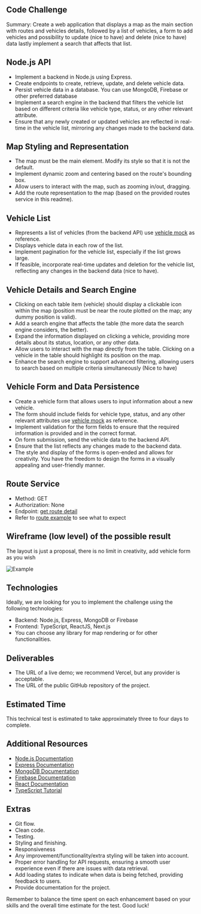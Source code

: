 ## Code Challenge

Summary: Create a web application that displays a map as the main section with routes and vehicles details, followed by a list of vehicles, a form to add vehicles and possibility to update (nice to have) and delete (nice to have) data lastly implement a search that affects that list.

## Node.js API

- Implement a backend in Node.js using Express.
- Create endpoints to create, retrieve, update, and delete vehicle data.
- Persist vehicle data in a database. You can use MongoDB, Firebase or other preferred database
- Implement a search engine in the backend that filters the vehicle list based on different criteria like vehicle type, status, or any other relevant attribute.
- Ensure that any newly created or updated vehicles are reflected in real-time in the vehicle list, mirroring any changes made to the backend data.

## Map Styling and Representation

- The map must be the main element. Modify its style so that it is not the default.
- Implement dynamic zoom and centering based on the route's bounding box.
- Allow users to interact with the map, such as zooming in/out, dragging.
- Add the route representation to the map (based on the provided routes service in this readme).

## Vehicle List

- Represents a list of vehicles (from the backend API) use [vehicle mock](assets/carMock.json) as reference.
- Displays vehicle data in each row of the list.
- Implement pagination for the vehicle list, especially if the list grows large.
- If feasible, incorporate real-time updates and deletion for the vehicle list, reflecting any changes in the backend data (nice to have).

## Vehicle Details and Search Engine

- Clicking on each table item (vehicle) should display a clickable icon within the map (position must be near the route plotted on the map; any dummy position is valid).
- Add a search engine that affects the table (the more data the search engine considers, the better).
- Expand the information displayed on clicking a vehicle, providing more details about its status, location, or any other data.
- Allow users to interact with the map directly from the table. Clicking on a vehicle in the table should highlight its position on the map.
- Enhance the search engine to support advanced filtering, allowing users to search based on multiple criteria simultaneously (Nice to have)

## Vehicle Form and Data Persistence

- Create a vehicle form that allows users to input information about a new vehicle.
- The form should include fields for vehicle type, status, and any other relevant attributes use [vehicle mock](assets/carMock.json) as reference.
- Implement validation for the form fields to ensure that the required information is provided and in the correct format.
- On form submission, send the vehicle data to the backend API.
- Ensure that the list reflects any changes made to the backend data.
- The style and display of the forms is open-ended and allows for creativity. You have the freedom to design the forms in a visually appealing and user-friendly manner.

## Route Service

- Method: GET
- Authorization: None
- Endpoint: [get route detail](https://kqucimdmhx7des4gwnz6enfq4y0eglsf.lambda-url.us-east-1.on.aws/)
- Refer to [route example](assets/exampleRoute.geojson) to see what to expect

## Wireframe (low level) of the possible result

The layout is just a proposal, there is no limit in creativity, add vehicle form as you wish

![Example](assets/viewExample.png)

## Technologies

Ideally, we are looking for you to implement the challenge using the following technologies:

- Backend: Node.js, Express, MongoDB or Firebase
- Frontend: TypeScript, ReactJS, Next.js
- You can choose any library for map rendering or for other functionalities.

## Deliverables

- The URL of a live demo; we recommend Vercel, but any provider is acceptable.
- The URL of the public GitHub repository of the project.

## Estimated Time

This technical test is estimated to take approximately three to four days to complete.

## Additional Resources

- [Node.js Documentation](https://nodejs.org/en/docs/)
- [Express Documentation](https://expressjs.com/)
- [MongoDB Documentation](https://docs.mongodb.com/)
- [Firebase Documentation](https://firebase.google.com/docs)
- [React Documentation](https://reactjs.org/docs/getting-started.html)
- [TypeScript Tutorial](https://www.typescriptlang.org/docs/)

## Extras

- Git flow.
- Clean code.
- Testing.
- Styling and finishing.
- Responsiveness
- Any improvement/functionality/extra styling will be taken into account.
- Proper error handling for API requests, ensuring a smooth user experience even if there are issues with data retrieval.
- Add loading states to indicate when data is being fetched, providing feedback to users.
- Provide documentation for the project.

Remember to balance the time spent on each enhancement based on your skills and the overall time estimate for the test. Good luck!
